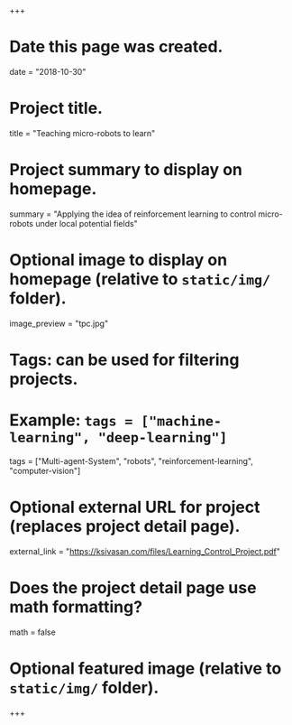 +++
# Date this page was created.
date = "2018-10-30"

# Project title.
title = "Teaching micro-robots to learn"

# Project summary to display on homepage.
summary = "Applying the idea of reinforcement learning to control micro-robots under local potential fields"

# Optional image to display on homepage (relative to `static/img/` folder).
image_preview = "tpc.jpg"

# Tags: can be used for filtering projects.
# Example: `tags = ["machine-learning", "deep-learning"]`
tags = ["Multi-agent-System", "robots", "reinforcement-learning", "computer-vision"]

# Optional external URL for project (replaces project detail page).
external_link = "https://ksivasan.com/files/Learning_Control_Project.pdf"

# Does the project detail page use math formatting?
math = false

# Optional featured image (relative to `static/img/` folder).
+++
